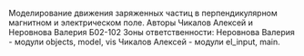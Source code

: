 Моделирование движения заряженных частиц в перпендикулярном магнитном и электрическом поле.
Авторы Чикалов Алексей и Неровнова Валерия Б02-102
Зоны ответственности:
Неровнова Валерия - модули objects, model, vis
Чикалов Алексей - модули el_input, main.

